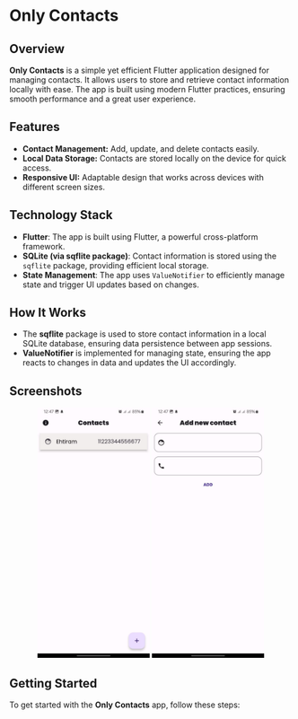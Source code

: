 # Only Contacts

## Overview
**Only Contacts** is a simple yet efficient Flutter application designed for managing contacts. It allows users to store and retrieve contact information locally with ease. The app is built using modern Flutter practices, ensuring smooth performance and a great user experience.

## Features
- **Contact Management:** Add, update, and delete contacts easily.
- **Local Data Storage:** Contacts are stored locally on the device for quick access.
- **Responsive UI:** Adaptable design that works across devices with different screen sizes.

## Technology Stack
- **Flutter**: The app is built using Flutter, a powerful cross-platform framework.
- **SQLite (via sqflite package)**: Contact information is stored using the `sqflite` package, providing efficient local storage.
- **State Management**: The app uses `ValueNotifier` to efficiently manage state and trigger UI updates based on changes.

## How It Works
- The **sqflite** package is used to store contact information in a local SQLite database, ensuring data persistence between app sessions.
- **ValueNotifier** is implemented for managing state, ensuring the app reacts to changes in data and updates the UI accordingly.

## Screenshots
<p align="center">
  <img src="/images/image1.jpeg" alt="Screenshot 1" width="200"/>
  <img src="/images/image2.jpeg" alt="Screenshot 2" width="200"/>
</p>

## Getting Started
To get started with the **Only Contacts** app, follow these steps:
